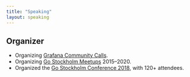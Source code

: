 ```yaml
---
title: "Speaking"
layout: speaking
---
```


## Organizer

- Organizing [Grafana Community Calls](https://www.youtube.com/playlist?list=PLDGkOdUX1Ujo0OyE5HFffHE9GJVvaVXGs).
- Organizing [Go Stockholm Meetups](https://www.meetup.com/Go-Stockholm/) 2015–2020.
- Organized the [Go Stockholm Conference 2018](https://www.eventbrite.com/e/go-stockholm-conference-tickets-49325007425), with 120+ attendees.
